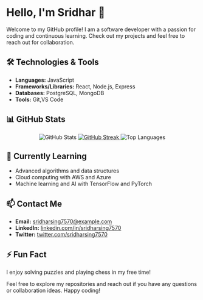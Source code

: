 # Hello, I'm Sridhar 🚀

Welcome to my GitHub profile! I am a software developer with a passion for coding and continuous learning. Check out my projects and feel free to reach out for collaboration.

## 🛠️ Technologies & Tools
- **Languages:** JavaScript
- **Frameworks/Libraries:** React, Node.js, Express
- **Databases:** PostgreSQL, MongoDB
- **Tools:** Git,VS Code

## 📊 GitHub Stats
<div align="center">
  <img src="https://github-readme-stats.vercel.app/api?username=Sridharsing7570&show_icons=true&theme=dark" alt="GitHub Stats" />
 <a href="https://git.io/streak-stats">
    <img src="https://streak-stats.demolab.com?user=Sridharsing7570&theme=dark" alt="GitHub Streak" />
  </a>
  <img src="https://github-readme-stats.vercel.app/api/top-langs/?username=Sridharsing7570&layout=compact&theme=dark" alt="Top Languages" />
</div>

## 🌱 Currently Learning
- Advanced algorithms and data structures
- Cloud computing with AWS and Azure
- Machine learning and AI with TensorFlow and PyTorch

## 📫 Contact Me
- **Email:** sridharsing7570@example.com
- **LinkedIn:** [linkedin.com/in/sridharsing7570](https://linkedin.com/in/sridharsing7570)
- **Twitter:** [twitter.com/sridharsing7570](https://twitter.com/sridharsing7570)

## ⚡ Fun Fact
I enjoy solving puzzles and playing chess in my free time!

Feel free to explore my repositories and reach out if you have any questions or collaboration ideas. Happy coding!
